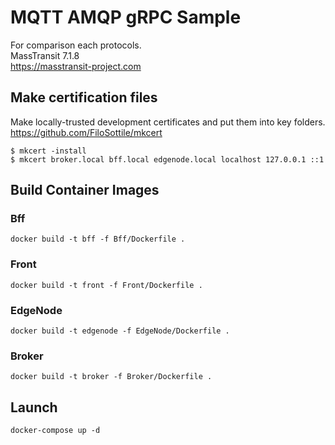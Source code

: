 # MQTT AMQP gRPC Sample

For comparison each protocols.  
MassTransit 7.1.8  
https://masstransit-project.com

## Make certification files
Make locally-trusted development certificates and put them into key folders.  
https://github.com/FiloSottile/mkcert
```
$ mkcert -install
$ mkcert broker.local bff.local edgenode.local localhost 127.0.0.1 ::1
```

## Build Container Images

### Bff
```
docker build -t bff -f Bff/Dockerfile .
```

### Front
```
docker build -t front -f Front/Dockerfile .
```

### EdgeNode
```
docker build -t edgenode -f EdgeNode/Dockerfile .
```

### Broker
```
docker build -t broker -f Broker/Dockerfile .
```

## Launch
```
docker-compose up -d
```
